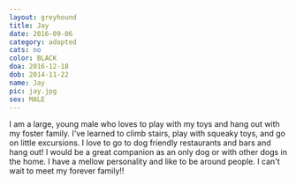 ```yaml
---
layout: greyhound
title: Jay
date: 2016-09-06
category: adopted
cats: no
color: BLACK
doa: 2016-12-18
dob: 2014-11-22
name: Jay
pic: jay.jpg
sex: MALE
---
```



I am a large, young male who loves to play with my toys and hang out with my foster family. I've learned to climb stairs, play with squeaky toys, and go on little excursions. I love to go to dog friendly restaurants and bars and hang out! I would be a great companion as an only dog or with other dogs in the home. I have a mellow personality and like to be around people. I can't wait to meet my forever family!! 